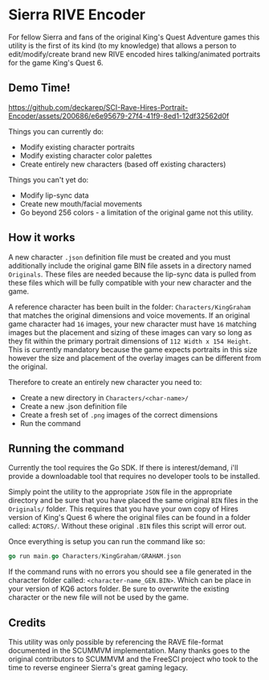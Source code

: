 # Sierra RIVE Encoder

For fellow Sierra and fans of the original King's Quest Adventure games this utility is the first of its kind (to my 
knowledge) that allows a person to edit/modify/create brand new RIVE encoded hires talking/animated
portraits for the game King's Quest 6.

## Demo Time!

https://github.com/deckarep/SCI-Rave-Hires-Portrait-Encoder/assets/200686/e6e95679-27f4-41f9-8ed1-12df32562d0f

Things you can currently do:

- Modify existing character portraits
- Modify existing character color palettes
- Create entirely new characters (based off existing characters)

Things you can't yet do:

- Modify lip-sync data
- Create new mouth/facial movements
- Go beyond 256 colors - a limitation of the original game not this utility.

## How it works

A new character `.json` definition file must be created and you must additionally include the original game BIN
file assets in a directory named `Originals`. These files are needed because the lip-sync data is pulled from
these files which will be fully compatible with your new character and the game.

A reference character has been built in the folder: `Characters/KingGraham` that matches the original dimensions
and voice movements. If an original game character had `16` images, your new character must have `16` matching images
but the placement and sizing of these images can vary so long as they fit within the primary portrait dimensions of
`112 Width x 154 Height`. This is currently mandatory because the game expects portraits in this size however the size
and placement of the overlay images can be different from the original.

Therefore to create an entirely new character you need to:

- Create a new directory in `Characters/<char-name>/`
- Create a new .json definition file
- Create a fresh set of `.png` images of the correct dimensions
- Run the command

## Running the command

Currently the tool requires the Go SDK. If there is interest/demand, i'll provide a downloadable tool that requires no 
developer tools to be installed.

Simply point the utility to the appropriate `JSON` file in the appropriate directory and be sure that you have placed the 
same original `BIN` files in the `Originals/` folder. This requires that you have your own copy of Hires version of 
King's Quest 6 where the original files can be found in a folder called: `ACTORS/`. Without these original `.BIN` files
this script will error out.

Once everything is setup you can run the command like so:

```go
go run main.go Characters/KingGraham/GRAHAM.json
```
If the command runs with no errors you should see a file generated in the character folder called:
`<character-name_GEN.BIN>`. Which can be place in your version of KQ6 actors folder. Be sure to overwrite the existing
character or the new file will not be used by the game.

## Credits

This utility was only possible by referencing the RAVE file-format documented in the SCUMMVM implementation. Many thanks
goes to the original contributors to SCUMMVM and the FreeSCI project who took to the time to reverse engineer Sierra's
great gaming legacy.
